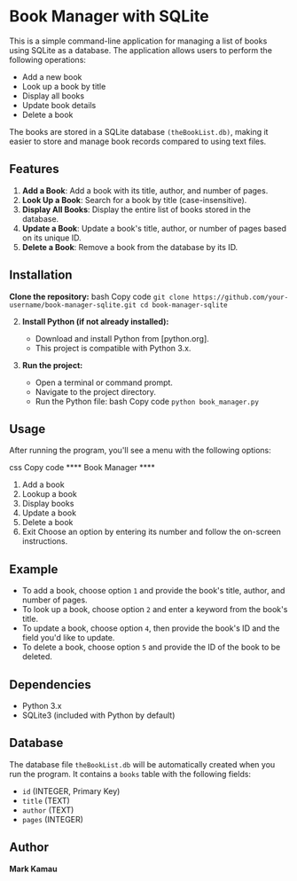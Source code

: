 # Book Manager with SQLite
This is a simple command-line application for managing a list of books using SQLite as a database. The application allows users to perform the following operations:

- Add a new book
- Look up a book by title
- Display all books
- Update book details
- Delete a book

The books are stored in a SQLite database `(theBookList.db)`, making it easier to store and manage book records compared to using text files.

## Features
1. **Add a Book**: Add a book with its title, author, and number of pages.
2. **Look Up a Book**: Search for a book by title (case-insensitive).
3. **Display All Books**: Display the entire list of books stored in the database.
4. **Update a Book**: Update a book's title, author, or number of pages based on its unique ID.
5. **Delete a Book**: Remove a book from the database by its ID.

## Installation
**Clone the repository:**
bash
Copy code
`git clone https://github.com/your-username/book-manager-sqlite.git
cd book-manager-sqlite`

2. **Install Python (if not already installed):**
    - Download and install Python from [python.org].
    - This project is compatible with Python 3.x.

3. **Run the project:**
    - Open a terminal or command prompt.
    - Navigate to the project directory.
    - Run the Python file:
bash
Copy code
`python book_manager.py`

## Usage
After running the program, you'll see a menu with the following options:

css
Copy code
**** Book Manager ****
1) Add a book
2) Lookup a book
3) Display books
4) Update a book
5) Delete a book
6) Exit
Choose an option by entering its number and follow the on-screen instructions.

## Example
- To add a book, choose option `1` and provide the book's title, author, and number of pages.
- To look up a book, choose option `2` and enter a keyword from the book's title.
- To update a book, choose option `4`, then provide the book's ID and the field you'd like to update.
- To delete a book, choose option `5` and provide the ID of the book to be deleted.

## Dependencies
- Python 3.x
- SQLite3 (included with Python by default)

## Database
The database file `theBookList.db` will be automatically created when you run the program. It contains a `books` table with the following fields:

- `id` (INTEGER, Primary Key)
- `title` (TEXT)
- `author` (TEXT)
- `pages` (INTEGER)

## Author
   **Mark Kamau**
